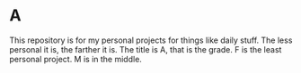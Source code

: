 # A
This repository is for my personal projects for things like daily stuff. The less personal it is, the farther it is. 
The title is A, that is the grade.
F is the least personal project. M is in the middle.
